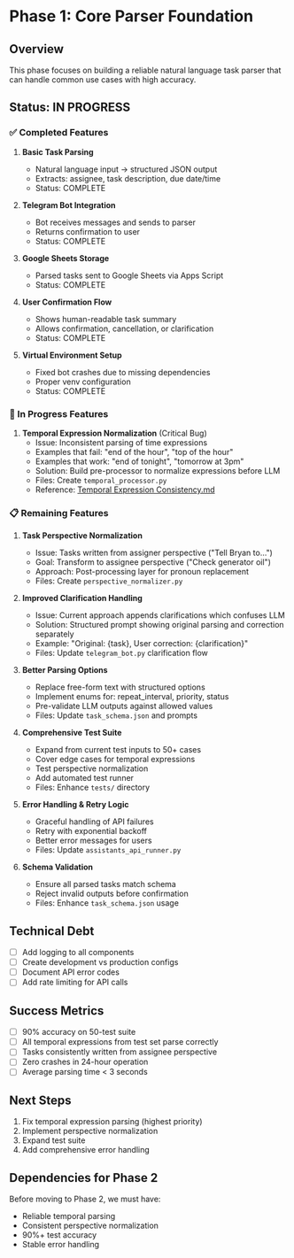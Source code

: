 # Phase 1: Core Parser Foundation

## Overview
This phase focuses on building a reliable natural language task parser that can handle common use cases with high accuracy.

## Status: IN PROGRESS

### ✅ Completed Features
1. **Basic Task Parsing**
   - Natural language input → structured JSON output
   - Extracts: assignee, task description, due date/time
   - Status: COMPLETE

2. **Telegram Bot Integration**
   - Bot receives messages and sends to parser
   - Returns confirmation to user
   - Status: COMPLETE

3. **Google Sheets Storage**
   - Parsed tasks sent to Google Sheets via Apps Script
   - Status: COMPLETE

4. **User Confirmation Flow**
   - Shows human-readable task summary
   - Allows confirmation, cancellation, or clarification
   - Status: COMPLETE

5. **Virtual Environment Setup**
   - Fixed bot crashes due to missing dependencies
   - Proper venv configuration
   - Status: COMPLETE

### 🚧 In Progress Features

1. **Temporal Expression Normalization** (Critical Bug)
   - Issue: Inconsistent parsing of time expressions
   - Examples that fail: "end of the hour", "top of the hour"
   - Examples that work: "end of tonight", "tomorrow at 3pm"
   - Solution: Build pre-processor to normalize expressions before LLM
   - Files: Create `temporal_processor.py`
   - Reference: [Temporal Expression Consistency.md](./Temporal%20Expression%20Consistency.md)

### 📋 Remaining Features

1. **Task Perspective Normalization**
   - Issue: Tasks written from assigner perspective ("Tell Bryan to...")
   - Goal: Transform to assignee perspective ("Check generator oil")
   - Approach: Post-processing layer for pronoun replacement
   - Files: Create `perspective_normalizer.py`

2. **Improved Clarification Handling**
   - Issue: Current approach appends clarifications which confuses LLM
   - Solution: Structured prompt showing original parsing and correction separately
   - Example: "Original: {task}, User correction: {clarification}"
   - Files: Update `telegram_bot.py` clarification flow

3. **Better Parsing Options**
   - Replace free-form text with structured options
   - Implement enums for: repeat_interval, priority, status
   - Pre-validate LLM outputs against allowed values
   - Files: Update `task_schema.json` and prompts

4. **Comprehensive Test Suite**
   - Expand from current test inputs to 50+ cases
   - Cover edge cases for temporal expressions
   - Test perspective normalization
   - Add automated test runner
   - Files: Enhance `tests/` directory

5. **Error Handling & Retry Logic**
   - Graceful handling of API failures
   - Retry with exponential backoff
   - Better error messages for users
   - Files: Update `assistants_api_runner.py`

6. **Schema Validation**
   - Ensure all parsed tasks match schema
   - Reject invalid outputs before confirmation
   - Files: Enhance `task_schema.json` usage

## Technical Debt
- [ ] Add logging to all components
- [ ] Create development vs production configs
- [ ] Document API error codes
- [ ] Add rate limiting for API calls

## Success Metrics
- [ ] 90% accuracy on 50-test suite
- [ ] All temporal expressions from test set parse correctly
- [ ] Tasks consistently written from assignee perspective
- [ ] Zero crashes in 24-hour operation
- [ ] Average parsing time < 3 seconds

## Next Steps
1. Fix temporal expression parsing (highest priority)
2. Implement perspective normalization
3. Expand test suite
4. Add comprehensive error handling

## Dependencies for Phase 2
Before moving to Phase 2, we must have:
- Reliable temporal parsing
- Consistent perspective normalization
- 90%+ test accuracy
- Stable error handling